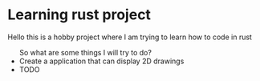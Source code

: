 <h1>Learning rust project</h1>
<p>Hello this is a hobby project where I am trying to learn how to code in rust</p>
<ul>
  So what are some things I will try to do?
  <li>
    Create a application that can display 2D drawings
  </li>  
  <li>
    TODO
  </li>
</ul>
